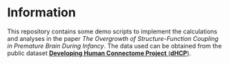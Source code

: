# Information

This repository contains some demo scripts to implement the calculations and analyses in the paper *The Overgrowth of Structure-Function Coupling in Premature Brain During Infancy*. The data used can be obtained from the public dataset [**Developing Human Connectome Project** (**dHCP**)](http://www.developingconnectome.org/project/). 